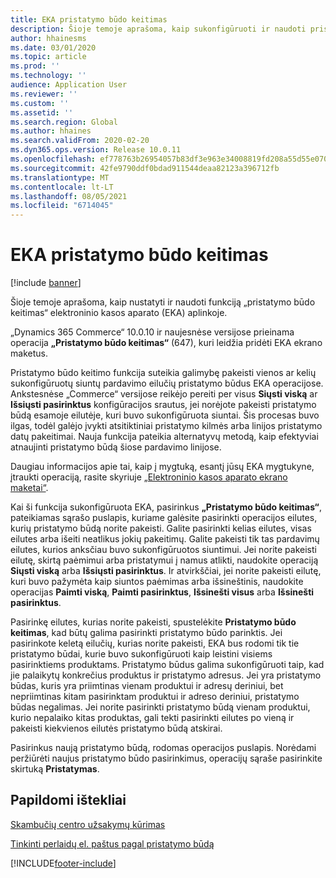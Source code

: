 ```yaml
---
title: EKA pristatymo būdo keitimas
description: Šioje temoje aprašoma, kaip sukonfigūruoti ir naudoti pristatymo būdo keitimą, esantį EKA.
author: hhainesms
ms.date: 03/01/2020
ms.topic: article
ms.prod: ''
ms.technology: ''
audience: Application User
ms.reviewer: ''
ms.custom: ''
ms.assetid: ''
ms.search.region: Global
ms.author: hhaines
ms.search.validFrom: 2020-02-20
ms.dyn365.ops.version: Release 10.0.11
ms.openlocfilehash: ef778763b26954057b83df3e963e34008819fd208a55d55e07075853ffce8b35
ms.sourcegitcommit: 42fe9790ddf0bdad911544deaa82123a396712fb
ms.translationtype: MT
ms.contentlocale: lt-LT
ms.lasthandoff: 08/05/2021
ms.locfileid: "6714045"
---
```

# <a name="change-mode-of-delivery-in-pos"></a>EKA pristatymo būdo keitimas

[!include [banner](includes/banner.md)]

Šioje temoje aprašoma, kaip nustatyti ir naudoti funkciją „pristatymo būdo keitimas“ elektroninio kasos aparato (EKA) aplinkoje. 

„Dynamics 365 Commerce“ 10.0.10 ir naujesnėse versijose prieinama operacija **„Pristatymo būdo keitimas“** (647), kuri leidžia pridėti EKA ekrano maketus.

Pristatymo būdo keitimo funkcija suteikia galimybę pakeisti vienos ar kelių sukonfigūruotų siuntų pardavimo eilučių pristatymo būdus EKA operacijose. Ankstesnėse „Commerce“ versijose reikėjo pereiti per visus **Siųsti viską** ar **Išsiųsti pasirinktus** konfigūracijos srautus, jei norėjote pakeisti pristatymo būdą esamoje eilutėje, kuri buvo sukonfigūruota siuntai. Šis procesas buvo ilgas, todėl galėjo įvykti atsitiktiniai pristatymo kilmės arba linijos pristatymo datų pakeitimai. Nauja funkcija pateikia alternatyvų metodą, kaip efektyviai atnaujinti pristatymo būdą šiose pardavimo linijose.

Daugiau informacijos apie tai, kaip į mygtuką, esantį jūsų EKA mygtukyne, įtraukti operaciją, rasite skyriuje [„Elektroninio kasos aparato ekrano maketai“](pos-screen-layouts.md).

Kai ši funkcija sukonfigūruota EKA, pasirinkus **„Pristatymo būdo keitimas“**, pateikiamas sąrašo puslapis, kuriame galėsite pasirinkti operacijos eilutes, kurių pristatymo būdą norite pakeisti. Galite pasirinkti kelias eilutes, visas eilutes arba išeiti neatlikus jokių pakeitimų. Galite pakeisti tik tas pardavimų eilutes, kurios anksčiau buvo sukonfigūruotos siuntimui. Jei norite pakeisti eilutę, skirtą paėmimui arba pristatymui į namus atlikti, naudokite operaciją **Siųsti viską** arba **Išsiųsti pasirinktus**. Ir atvirkščiai, jei norite pakeisti eilutę, kuri buvo pažymėta kaip siuntos paėmimas arba išsineštinis, naudokite operacijas **Paimti viską**, **Paimti pasirinktus**, **Išsinešti visus** arba **Išsinešti pasirinktus**.

Pasirinkę eilutes, kurias norite pakeisti, spustelėkite **Pristatymo būdo keitimas**, kad būtų galima pasirinkti pristatymo būdo parinktis. Jei pasirinkote keletą eilučių, kurias norite pakeisti, EKA bus rodomi tik tie pristatymo būdai, kurie buvo sukonfigūruoti kaip leistini visiems pasirinktiems produktams. Pristatymo būdus galima sukonfigūruoti taip, kad jie palaikytų konkrečius produktus ir pristatymo adresus. Jei yra pristatymo būdas, kuris yra priimtinas vienam produktui ir adresų deriniui, bet nepriimtinas kitam pasirinktam produktui ir adreso deriniui, pristatymo būdas negalimas. Jei norite pasirinkti pristatymo būdą vienam produktui, kurio nepalaiko kitas produktas, gali tekti pasirinkti eilutes po vieną ir pakeisti kiekvienos eilutės pristatymo būdą atskirai.  

Pasirinkus naują pristatymo būdą, rodomas operacijos puslapis. Norėdami peržiūrėti naujus pristatymo būdo pasirinkimus, operacijų sąraše pasirinkite skirtuką **Pristatymas**.

## <a name="additional-resources"></a>Papildomi ištekliai

[Skambučių centro užsakymų kūrimas](tasks/create-call-center-orders.md)

[Tinkinti perlaidų el. paštus pagal pristatymo būdą](customize-email-delivery-mode.md)


[!INCLUDE[footer-include](../includes/footer-banner.md)]
